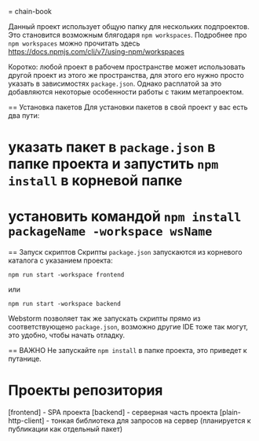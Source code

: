 = chain-book

Данный проект использует общую папку для нескольких подпроектов. Это становится возможным блягодаря `npm workspaces`.
Подробнее про `npm workspaces` можно прочитать здесь https://docs.npmjs.com/cli/v7/using-npm/workspaces

Коротко: любой проект в рабочем пространстве может использовать другой проект из этого же пространства, для этого
его нужно просто указать в зависимостях `package.json`. Однако расплатой за это добавляются некоторые особенности
работы с таким метапроектом.

== Установка пакетов
Для установки пакетов в свой проект у вас есть два пути:
# указать пакет в `package.json` в папке проекта и запустить `npm install` в корневой папке
# установить командой `npm install packageName -workspace wsName`

== Запуск скриптов
Скрипты `package.json` запускаются из корневого каталога с указанием проекта:

```
npm run start -workspace frontend
```
или
```
npm run start -workspace backend
```

Webstorm позволяет так же запускать скрипты прямо из соответствующено `package.json`, возможно другие IDE тоже так
могут, это удобно, чтобы начать отладку.

== ВАЖНО
Не запускайте `npm install` в папке проекта, это приведет к путанице.

# Проекты репозитория
[frontend] - SPA проекта
[backend] - серверная часть проекта
[plain-http-client] - тонкая библиотека для запросов на сервер (планируется к публикации как отдельный пакет)
